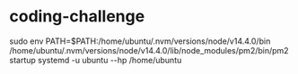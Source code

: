 # coding-challenge

sudo env PATH=$PATH:/home/ubuntu/.nvm/versions/node/v14.4.0/bin /home/ubuntu/.nvm/versions/node/v14.4.0/lib/node_modules/pm2/bin/pm2 startup systemd -u ubuntu --hp /home/ubuntu